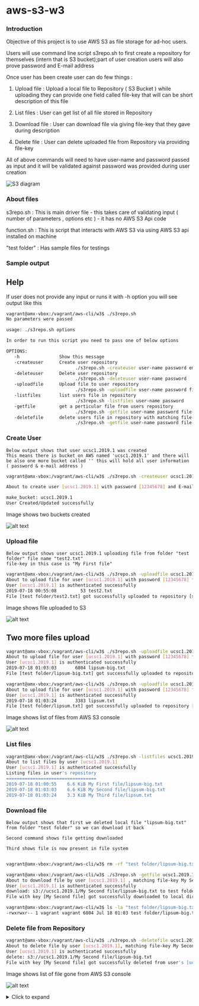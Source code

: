 # aws-s3-w3

### Introduction 

Objective of this project is to use AWS S3 as file storage for ad-hoc users. 

Users will use command line script s3repo.sh to first create a repository for themselves (intern that is S3 bucket);part of user creation users will also prove password and E-mail address 

Once user has been create user can do few things :

1) Upload file : Upload a local file to Repository ( S3 Bucket ) while uploading they can provide one field called file-key that will can be short description of this file 

2) List files : User can get list of all file stored in Repository 

3) Download file : User can download file via giving file-key that they gave during description 

4) Delete file : User can delete uploaded file from Repository via providing file-key 

All of above commands will need to have user-name and password passed as input and it will be validated against password was provided during user creation 

![S3 diagram](screenCaptures/S3-bucket.png)


### About files 

s3repo.sh : This is main driver file - this takes care of validating input ( number of parameters , options etc ) - it has no AWS S3 Api code 

function.sh : This is script that interacts with AWS S3 via using AWS S3 api installed on machine 

"test folder" : Has sample files for testings 

### Sample output 

## Help 
   
   If user does not provide any input or runs it with -h option you will see output like this 

``` BASH 
vagrant@amx-vbox:/vagrant/aws-cli/w3$ ./s3repo.sh
No parameters were passed

usage: ./s3repo.sh options

In order to run this script you need to pass one of below options

OPTIONS:
   -h               Show this message
   -createuser      Create user repository
                          ./s3repo.sh -createuser user-name password email
   -deleteuser      Delete user repository
                          ./s3repo.sh -deleteuser user-name password
   -uploadfile      Upload file to user repository
                          ./s3repo.sh -uploadfile user-name password file-key path-to-file-to-upload
   -listfiles       list users file in repository
                          ./s3repo.sh -listfiles user-name password
   -getfile         get a perticular file from users repository
                          ./s3repo.sh -getfile user-name password file-key path-to-save-file-to
   -deletefile      delete users file in repository with matching file-key
                          ./s3repo.sh -getfile user-name password file-key
```

### Create User 

    Below output shows that user ucsc1.2019.1 was created
    This means there is bucket on AWS named 'ucsc1.2019.1' and there will be also one more bucket called '' this will hold all user information ( password & e-mail address ) 
``` BASH
vagrant@amx-vbox:/vagrant/aws-cli/w3$ ./s3repo.sh -createuser ucsc1.2019.1 12345678 ucsc@uc.com

About to create user [ucsc1.2019.1] with password [12345678] and E-mail [ucsc@uc.com]

make_bucket: ucsc1.2019.1
User Created/Updated successfully
```
Image shows two buckets created 

![alt text](screenCaptures/create_user.jpg)

### Upload file 

    Below output shows user ucsc1.2019.1 uploading file from folder "test folder" file name "test2.txt"
    file-key in this case is "My First file"
``` BASH 
vagrant@amx-vbox:/vagrant/aws-cli/w3$ ./s3repo.sh -uploadfile ucsc1.2019.1 12345678 "My First file" "test folder/test2.txt"
About to upload file for user [ucsc1.2019.1] with password [12345678] file key [My First file] and local file [test folder/test2.txt](53 kb)
User [ucsc1.2019.1] is authenticated successfully
2019-07-18 00:55:08         53 test2.txt
File [test folder/test2.txt] got successfully uploaded to repository [s3://ucsc1.2019.1/My First file/]
```

Image shows file uploaded to S3

![alt text](screenCaptures/upload_file.jpg)

## Two more files upload 

``` BASH 
vagrant@amx-vbox:/vagrant/aws-cli/w3$ ./s3repo.sh -uploadfile ucsc1.2019.1 12345678 "My Second file" "test folder/lipsum-big.txt"
About to upload file for user [ucsc1.2019.1] with password [12345678] file key [My Second file] and local file [test folder/lipsum-big.txt](6804 kb)
User [ucsc1.2019.1] is authenticated successfully
2019-07-18 01:03:03       6804 lipsum-big.txt
File [test folder/lipsum-big.txt] got successfully uploaded to repository [s3://ucsc1.2019.1/My Second file/]

vagrant@amx-vbox:/vagrant/aws-cli/w3$ ./s3repo.sh -uploadfile ucsc1.2019.1 12345678 "My Third file" "test folder/lipsum.txt"
About to upload file for user [ucsc1.2019.1] with password [12345678] file key [My Third file] and local file [test folder/lipsum.txt](3383 kb)
User [ucsc1.2019.1] is authenticated successfully
2019-07-18 01:03:24       3383 lipsum.txt
File [test folder/lipsum.txt] got successfully uploaded to repository [s3://ucsc1.2019.1/My Third file/]
```

Image shows list of files from AWS S3 console 

![alt text](screenCaptures/list_of_files.jpg)


### List files 

``` BASH 
vagrant@amx-vbox:/vagrant/aws-cli/w3$ ./s3repo.sh -listfiles ucsc1.2019.1 12345678
About to list files by user [ucsc1.2019.1]
User [ucsc1.2019.1] is authenticated successfully
Listing files in user's repository
==================================
2019-07-18 01:00:55    6.6 KiB My First file/lipsum-big.txt
2019-07-18 01:03:03    6.6 KiB My Second file/lipsum-big.txt
2019-07-18 01:03:24    3.3 KiB My Third file/lipsum.txt
```

### Download file 
    
    Below output shows that first we deleted local file "lipsum-big.txt" from folder "test folder" so we can download it back 

    Second command shows file getting downloaded 

    Third shows file is now present in file system 

``` BASH

vagrant@amx-vbox:/vagrant/aws-cli/w3$ rm -rf "test folder/lipsum-big.txt"

vagrant@amx-vbox:/vagrant/aws-cli/w3$ ./s3repo.sh -getfile ucsc1.2019.1 12345678 "My Second file" "test folder"
About to download file by user [ucsc1.2019.1] , matching file-key My Second file to destination test folder
User [ucsc1.2019.1] is authenticated successfully
download: s3://ucsc1.2019.1/My Second file/lipsum-big.txt to test folder/lipsum-big.txt
File with key [My Second file] got successfully downloaded to local directory [test folder]

vagrant@amx-vbox:/vagrant/aws-cli/w3$ ls -la "test folder/lipsum-big.txt"
-rwxrwxr-- 1 vagrant vagrant 6804 Jul 18 01:03 test folder/lipsum-big.txt


```

### Delete file from Repository 

``` BASH 
vagrant@amx-vbox:/vagrant/aws-cli/w3$ ./s3repo.sh -deletefile ucsc1.2019.1 12345678 "My Second file"
About to delete file by user [ucsc1.2019.1], matching file-key My Second file
User [ucsc1.2019.1] is authenticated successfully
delete: s3://ucsc1.2019.1/My Second file/lipsum-big.txt
File with key [My Second file] got successfully deleted from user's [ucsc1.2019.1] repository
```

Image shows list of file gone from AWS S3 console 

![alt text](screenCaptures/deleted_file.jpg)

<details>
  <summary>Click to expand</summary>
  whatever
</details>
